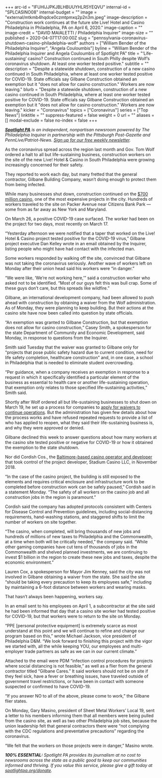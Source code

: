 +++
arc-id = "IFUHIJJPKJBLHBUUYHLR5YEQVU"
internal-id = "SPLCASINO08"
internal-budget = ""
image = "external/mtkmb4hqdce0czmtpmxq2p2n3m.jpeg"
image-description = "Construction work continues at the future site Live! Hotel and Casino Philadelphia in Philadelphia, PA on April 6, 2020."
image-caption = ""
image-credit = "DAVID MAIALETTI / Philadelphia Inquirer"
image-size = ""
published = 2020-04-07T17:00:00Z
slug = "pennsylvania-coronavirus-shutdown-casino-philadelphia-wolf"
authors = ["William Bender of the Philadelphia Inquirer", "Angela Couloumbis"]
byline = "William Bender of the Philadelphia Inquirer and Angela Couloumbis of Spotlight PA"
title = "‘Life-sustaining’ casino? Construction continued in South Philly despite Wolf’s coronavirus shutdown. At least one worker tested positive."
subtitle = ""
description = "Despite a statewide shutdown, construction of a new casino continued in South Philadelphia, where at least one worker tested positive for COVID-19. State officials say Gilbane Construction obtained an exemption but it \"does not allow for casino construction.\" Workers are now leaving."
blurb = "Despite a statewide shutdown, construction of a new casino continued in South Philadelphia, where at least one worker tested positive for COVID-19. State officials say Gilbane Construction obtained an exemption but it \"does not allow for casino construction.\" Workers are now leaving."
kicker = "Coronavirus"
topics = ["Coronavirus"]
series = ["Top News"]
linktitle = ""
suppress-featured = false
weight = 0
url = ""
aliases = []
modal-exclude = false
no-index = false
+++

<a href="https://www.spotlightpa.org/"><i><b>Spotlight PA</b></i></a><i> is an independent, nonpartisan newsroom powered by The Philadelphia Inquirer in partnership with the Pittsburgh Post-Gazette and PennLive/Patriot-News. </i><a href="https://www.spotlightpa.org/newsletters"><i>Sign up for our free weekly newsletter</i></a><i>.</i>

As the coronavirus spread across the region last month and Gov. Tom Wolf ordered a halt to all but life-sustaining business, construction workers on the site of the new Live! Hotel &amp; Casino in South Philadelphia were growing increasingly concerned for their safety.

They reported to work each day, but many fretted that the general contractor, Gilbane Building Company, wasn’t doing enough to protect them from being infected.

While many businesses shut down, construction continued on the <a href="https://www.inquirer.com/news/cordish-philadelphia-stadium-casino-seeks-pennsylvania-license-renewal-20190507.html" target=_blank>$700 million casino</a>, one of the most expensive projects in the city. Hundreds of workers traveled to the site on Packer Avenue near Citizens Bank Park — some from as far away as New York and Maryland.

On March 26, a positive COVID-19 case surfaced. The worker had been on the project for two days, most recently on March 17.

“Yesterday afternoon we were notified that a taper that worked on the Live! Hotel &amp; Casino project tested positive for the COVID-19 virus,” Gilbane project executive Dan Kelley wrote in an email obtained by the Inquirer, listing people who might have had contact with the infected man.

<script src="https://www.spotlightpa.org/embed.js" async></script><div data-spl-embed-version="1" data-spl-src="https://www.spotlightpa.org/embeds/donate/"></div>


Some workers responded by walking off the site, convinced that Gilbane was not taking the coronavirus seriously.  Another wave of workers left on Monday after their union head said his workers were “in danger.”

“We were like, ‘We’re not working here,’” said a construction worker who asked not to be identified. “Most of our guys felt this was bull crap. Some of these guys don’t care, but this spreads like wildfire.”

Gilbane, an international development company, had been allowed to push ahead with construction by obtaining a waiver from the Wolf administration. As of Monday, they were planning to keep building. But their actions at the casino site have now been called into question by state officials.

“An exemption was granted to Gilbane Construction, but that exemption does not allow for casino construction,” Casey Smith, a spokesperson for the state Department of Community and Economic Development, said Monday, in response to questions from the Inquirer.

Smith said Tuesday that the waiver was granted to Gilbane only for “projects that pose public safety hazard due to current condition, need for life safety completion, healthcare construction" and, in one case, a school in Philadelphia that is needed to eliminate student overcrowding.

“Per guidance, when a company receives an exemption in response to a request in which it specifically identified a particular element of the business as essential to health care or another life-sustaining operation, that exemption only relates to those specified life-sustaining activities,” Smith said.

Shortly after Wolf ordered all but life-sustaining businesses to shut down on March 19, he set up a process for companies to <a href="https://www.spotlightpa.org/news/2020/04/pennsylvania-coronavirus-business-waivers-life-sustaining-application-close/" target="_blank">apply for waivers to continue operations</a>. But the administration has given few details about how the process works and have refused repeated requests to provide a list of who has applied to reopen, what they said their life-sustaining business is, and why they were approved or denied.

<script src="https://www.spotlightpa.org/embed.js" async></script><div data-spl-embed-version="1" data-spl-src="https://www.spotlightpa.org/embeds/newsletter/"></div>


Gilbane declined this week to answer questions about how many workers at the casino site tested positive or negative for COVID-19 or how it obtained the exemption to the state shutdown.

Nor did Cordish Cos., the <a href="https://www.inquirer.com/philly/business/tourism_casinos/stadium-casino-parx-cordish-corporate-restructuring-extension-20181121.html" target="_blank">Baltimore-based casino operator and developer</a> that took control of the project developer, Stadium Casino LLC, in November 2018.

“In the case of the casino project, the building is still exposed to the elements and requires critical enclosure and infrastructure work to be completed before construction work can be safely paused,” Cordish said in a statement Monday. “The safety of all workers on the casino job and all construction jobs in the region is paramount.”

Cordish said the company has adopted protocols consistent with Centers for Disease Control and Prevention guidelines, including social-distancing requirements, hand-washing stations, and staggered shifts to limit the number of workers on site together.

“The casino, when completed, will bring thousands of new jobs and hundreds of millions of new taxes to Philadelphia and the Commonwealth, at a time when both will be critically needed,” the company said. “While other gaming companies have cut tens of thousands of jobs in the Commonwealth and shelved planned investments, we are continuing to invest $1 billion in the region to create these new jobs and taxes, despite the economic environment.”

Lauren Cox, a spokesperson for Mayor Jim Kenney, said the city was not involved in Gilbane obtaining a waiver from the state. She said the site “should be taking every precaution to keep its employees safe," including by maintaining a 6-foot distance between workers and wearing masks.

That hasn’t always been happening, workers say.

In an email sent to his employees on April 1, a subcontractor at the site said he had been informed that day that a casino site worker had tested positive for COVID-19, but that workers were to return to the site on Monday.

“PPE [personal protective equipment] is extremely scarce as most understand at this point and we will continue to refine and change our program based on this,” wrote Michael Jackson, vice president of Philadelphia D&amp;M. “We look forward to finishing this project with the vigor we started with, all the while keeping YOU, our employees and multi-employer trade partners as safe as we can in our current climate.”

Attached to the email were PDM “infection control procedures for projects where social distancing is not feasible,” as well as a flier from the general contractor titled “Gilbane Cares.” It said workers should not be on site if they feel sick, have a fever or breathing issues, have traveled outside of government travel restrictions, or have been in contact with someone suspected or confirmed to have COVID-19.

“If you answer NO to all of the above, please come to work,” the Gilbane flier states.

On Monday, Gary Masino, president of Sheet Metal Workers’ Local 19, sent a letter to his members informing them that all members were being pulled from the casino site, as well as two other Philadelphia job sites, because the union leadership felt that general contractors there were “not complying with the CDC regulations and preventative precautions” regarding the coronavirus.

“We felt that the workers on those projects were in danger,” Masino wrote.

<i><b>100% ESSENTIAL: </b></i><i>Spotlight PA provides its journalism at no cost to newsrooms across the state as a public good to keep our communities informed and thriving. If you value this service, please give a gift today at </i><a href="https://www.spotlightpa.org/donate"><i>spotlightpa.org/donate</i></a><i>.</i>

<script src="https://www.spotlightpa.org/embed.js" async></script><div data-spl-embed-version="1" data-spl-src="https://www.spotlightpa.org/embeds/tips/?tip_text=Do%20you%20have%20a%20tip%20about%20%3Cb%3Ehow%20Pa.'s%20government%20is%20responding%20to%20the%20coronavirus%3C%2Fb%3E%3F%20Tell%20us."></div>
